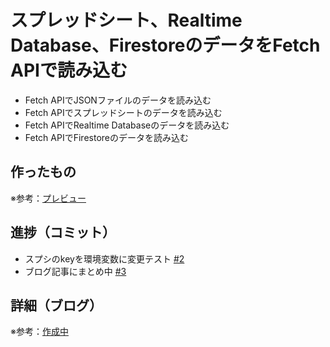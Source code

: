 # スプレッドシート、Realtime Database、FirestoreのデータをFetch APIで読み込む

* Fetch APIでJSONファイルのデータを読み込む
* Fetch APIでスプレッドシートのデータを読み込む
* Fetch APIでRealtime Databaseのデータを読み込む
* Fetch APIでFirestoreのデータを読み込む

## 作ったもの

※参考：[プレビュー](https://firebase-test-eta.vercel.app)

## 進捗（コミット）

- スプシのkeyを環境変数に変更テスト [#2](https://github.com/ryo-i/firebase-test/issues/2)
- ブログ記事にまとめ中 [#3](https://github.com/ryo-i/firebase-test/issues/3)

## 詳細（ブログ）

※参考：[作成中]()